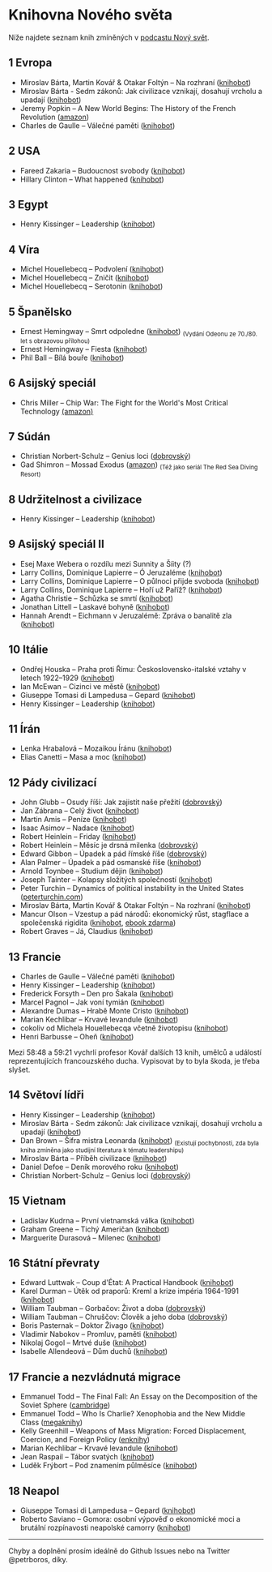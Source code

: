 # Knihovna Nového světa

Níže najdete seznam knih zmíněných v [podcastu Nový svět](https://www.info.cz/podcasty/novy-svet).


## 1 Evropa
* Miroslav Bárta, Martin Kovář & Otakar Foltýn – Na rozhraní ([knihobot](https://knihobot.cz/g/215228))
* Miroslav Bárta - Sedm zákonů: Jak civilizace vznikají, dosahují vrcholu a upadají ([knihobot](https://knihobot.cz/g/2996))
* Jeremy Popkin – A New World Begins: The History of the French Revolution ([amazon](https://www.amazon.com/New-World-Begins-History-Revolution/dp/0465096662))
* Charles de Gaulle – Válečné paměti ([knihobot](https://knihobot.cz/g/248782))


## 2 USA
* Fareed Zakaria – Budoucnost svobody ([knihobot](https://knihobot.cz/g/125996))
* Hillary Clinton – What happened ([knihobot](https://knihobot.cz/g/242948))


## 3 Egypt
* Henry Kissinger – Leadership ([knihobot](https://knihobot.cz/g/668479))


## 4 Víra
* Michel Houellebecq – Podvolení ([knihobot](https://knihobot.cz/g/72943))
* Michel Houellebecq – Zničit ([knihobot](https://knihobot.cz/g/601950))
* Michel Houellebecq – Serotonin ([knihobot](https://knihobot.cz/g/16610))


## 5 Španělsko
* Ernest Hemingway – Smrt odpoledne ([knihobot](https://knihobot.cz/g/441694))	<sub>(Vydání Odeonu ze 70./80. let s obrazovou přílohou)</sub>
* Ernest Hemingway – Fiesta ([knihobot](https://knihobot.cz/g/461570))
* Phil Ball – Bílá bouře ([knihobot](https://knihobot.cz/g/168422))


## 6 Asijský speciál
* Chris Miller – Chip War: The Fight for the World's Most Critical Technology [(amazon)](https://www.amazon.com/Chip-War-Worlds-Critical-Technology/dp/1982172002)


## 7 Súdán
* Christian Norbert-Schulz – Genius loci ([dobrovský](https://www.knihydobrovsky.cz/kniha/genius-loci-40476))
* Gad Shimron – Mossad Exodus ([amazon](https://www.amazon.com/Mossad-Exodus-Daring-Undercover-Rescue/dp/9652294039)) <sub>(Též jako seriál The Red Sea Diving Resort)</sub>


## 8 Udržitelnost a civilizace
* Henry Kissinger – Leadership ([knihobot](https://knihobot.cz/g/668479))


## 9 Asijský speciál II
* Esej Maxe Webera o rozdílu mezi Sunnity a Šíity (?)
* Larry Collins, Dominique Lapierre – Ó Jeruzaléme ([knihobot](https://knihobot.cz/g/46357))
* Larry Collins, Dominique Lapierre – O půlnoci přijde svoboda ([knihobot](https://knihobot.cz/g/365668))
* Larry Collins, Dominique Lapierre – Hoří už Paříž? ([knihobot](https://knihobot.cz/p/q/Ho%C5%99%C3%AD%20u%C5%BE%20Pa%C5%99%C3%AD%C5%BE))
* Agatha Christie – Schůzka se smrtí ([knihobot](https://knihobot.cz/g/441511))
* Jonathan Littell – Laskavé bohyně ([knihobot](https://knihobot.cz/g/142786))
* Hannah Arendt – Eichmann v Jeruzalémě: Zpráva o banalitě zla ([knihobot](https://knihobot.cz/g/23407))


## 10 Itálie
* Ondřej Houska – Praha proti Římu: Československo-italské vztahy v letech 1922–1929 ([knihobot](https://knihobot.cz/g/110213))
* Ian McEwan – Cizinci ve městě ([knihobot](https://knihobot.cz/g/98988))
* Giuseppe Tomasi di Lampedusa – Gepard ([knihobot](https://knihobot.cz/g/417568))
* Henry Kissinger – Leadership ([knihobot](https://knihobot.cz/g/668479))


## 11 Írán
* Lenka Hrabalová – Mozaikou Íránu ([knihobot](https://knihobot.cz/g/638891))
* Elias Canetti – Masa a moc ([knihobot](https://knihobot.cz/g/17120))


## 12 Pády civilizací
* John Glubb – Osudy říší: Jak zajistit naše přežití ([dobrovský](https://www.knihydobrovsky.cz/kniha/osudy-risi-jak-zajistit-nase-preziti-534993979))
* Jan Zábrana – Celý život ([knihobot](https://knihobot.cz/g/44313))
* Martin Amis – Peníze ([knihobot](https://knihobot.cz/g/138203))
* Isaac Asimov – Nadace ([knihobot](https://knihobot.cz/g/20525))
* Robert Heinlein – Friday ([knihobot](https://knihobot.cz/g/154139))
* Robert Heinlein – Měsíc je drsná milenka ([dobrovský](https://www.knihydobrovsky.cz/kniha/friday-74474))
* Edward Gibbon – Úpadek a pád římské říše ([dobrovský](https://www.knihydobrovsky.cz/kniha/upadek-a-pad-rimske-rise-189128378))
* Alan Palmer – Úpadek a pád osmanské říše ([knihobot](https://knihobot.cz/g/113022))
* Arnold Toynbee – Studium dějin ([knihobot](https://knihobot.cz/g/59162))
* Joseph Tainter – Kolapsy složitých společností ([knihobot](https://knihobot.cz/g/85912))
* Peter Turchin – Dynamics of political instability in the United States ([peterturchin.com](https://peterturchin.com/age-of-discord/united-states-political-violence-database/))
* Miroslav Bárta, Martin Kovář & Otakar Foltýn – Na rozhraní ([knihobot](https://knihobot.cz/g/215228))
* Mancur Olson – Vzestup a pád národů: ekonomický růst, stagflace a společenská rigidita ([knihobot](https://knihobot.cz/g/232045), [ebook zdarma](https://libinst.cz/book/olson-m-1984-vzestup-a-pad-narodu/))
* Robert Graves – Já, Claudius ([knihobot](https://knihobot.cz/g/67847))


## 13 Francie
* Charles de Gaulle – Válečné paměti ([knihobot](https://knihobot.cz/g/248782))
* Henry Kissinger – Leadership ([knihobot](https://knihobot.cz/g/668479))
* Frederick Forsyth – Den pro Šakala ([knihobot](https://knihobot.cz/g/460924))
* Marcel Pagnol – Jak voní tymián ([knihobot](https://knihobot.cz/g/103009))
* Alexandre Dumas – Hrabě Monte Cristo ([knihobot](https://knihobot.cz/g/540464))
* Marian Kechlibar – Krvavé levandule ([knihobot](https://knihobot.cz/g/23149))
* cokoliv od Michela Houellebecqa včetně životopisu ([knihobot](https://knihobot.cz/p/q/Houellebecq%2C%20Michel))
* Henri Barbusse – Oheň ([knihobot](https://knihobot.cz/g/120752))

Mezi 58:48 a 59:21 vychrlí profesor Kovář dalších 13 knih, umělců a událostí reprezentujících francouzského ducha. Vypisovat by to byla škoda, je třeba slyšet.


## 14 Světoví lídři
* Henry Kissinger – Leadership ([knihobot](https://knihobot.cz/g/668479))
* Miroslav Bárta - Sedm zákonů: Jak civilizace vznikají, dosahují vrcholu a upadají ([knihobot](https://knihobot.cz/g/2996))
* Dan Brown – Šifra mistra Leonarda ([knihobot](https://knihobot.cz/g/1478)) <sub>(Existují pochybnosti, zda byla kniha zmíněna jako studijní literatura k tématu leadershipu)</sub>
* Miroslav Bárta – Příběh civilizace ([knihobot](https://knihobot.cz/g/9086))
* Daniel Defoe – Deník morového roku ([knihobot](https://knihobot.cz/g/413440))
* Christian Norbert-Schulz – Genius loci ([dobrovský](https://www.knihydobrovsky.cz/kniha/genius-loci-40476))


## 15 Vietnam
* Ladislav Kudrna – První vietnamská válka ([knihobot](https://knihobot.cz/g/133216))
* Graham Greene – Tichý Američan ([knihobot](https://knihobot.cz/g/373972))
* Marguerite Durasová – Milenec ([knihobot](https://knihobot.cz/g/100940))


## 16 Státní převraty

* Edward Luttwak – Coup d'État: A Practical Handbook ([knihobot](https://knihobot.cz/g/38947))
* Karel Durman – Útěk od praporů: Kreml a krize impéria 1964-1991 ([knihobot](https://knihobot.cz/g/174977))
* William Taubman – Gorbačov: Život a doba ([dobrovský](https://www.knihydobrovsky.cz/kniha/gorbacov-zivot-a-doba-485189196))
* William Taubman – Chruščov: Člověk a jeho doba ([dobrovský](https://www.knihydobrovsky.cz/kniha/chruscov-50915))
* Boris Pasternak – Doktor Živago ([knihobot](https://knihobot.cz/g/13228))
* Vladimir Nabokov – Promluv, paměti ([knihobot](https://knihobot.cz/g/38484))
* Nikolaj Gogol – Mrtvé duše ([knihobot](https://knihobot.cz/g/6149))
* Isabelle Allendeová – Dům duchů ([knihobot](https://knihobot.cz/g/56864))


## 17 Francie a nezvládnutá migrace

* Emmanuel Todd – The Final Fall: An Essay on the Decomposition of the Soviet Sphere ([cambridge](https://www.cambridge.org/core/journals/nationalities-papers/article/abs/emmanuel-todd-the-final-fall-an-essay-on-the-decomposition-of-the-soviet-sphere-transl-by-john-waggoner-new-york-karz-publishers-1979-pp-236-1250/580BF3FE6F937413378369C62A4BF0C0))
* Emmanuel Todd – Who Is Charlie? Xenophobia and the New Middle Class ([megaknihy](https://www.megaknihy.cz/politologie/20257150-who-is-charlie-xenophobia-and-the-new-middle-class.html))
* Kelly Greenhill – Weapons of Mass Migration: Forced Displacement, Coercion, and Foreign Policy ([enknihy](https://www.enbook.cz/catalog/product/view/id/458926))
* Marian Kechlibar – Krvavé levandule ([knihobot](https://knihobot.cz/g/23149))
* Jean Raspail – Tábor svatých ([knihobot](https://knihobot.cz/g/20220))
* Luděk Frýbort – Pod znamením půlměsíce ([knihobot](https://knihobot.cz/g/80672))


## 18 Neapol

* Giuseppe Tomasi di Lampedusa – Gepard ([knihobot](https://knihobot.cz/g/417568))
* Roberto Saviano – Gomora: osobní výpověď o ekonomické moci a brutální rozpínavosti neapolské camorry ([knihobot](https://knihobot.cz/g/84452))


---

Chyby a doplnění prosím ideálně do Github Issues nebo na Twitter @petrboros, díky.
